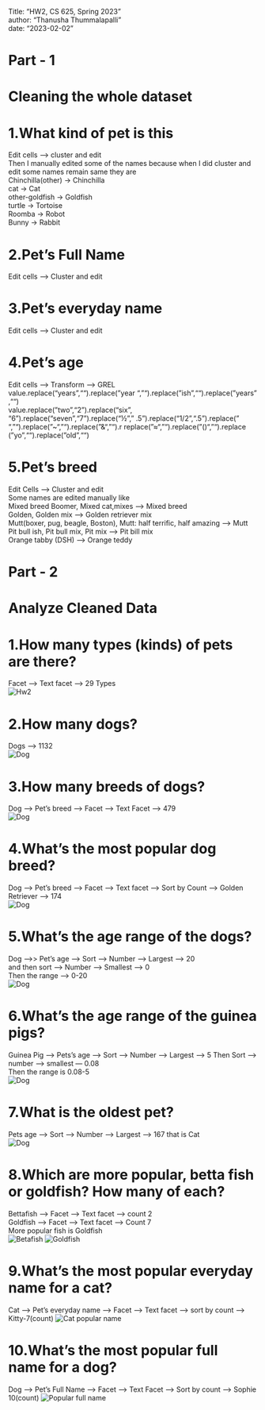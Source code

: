 
Title: “HW2, CS 625, Spring 2023”  
author: “Thanusha Thummalapalli”  
date: “2023-02-02”

# Part - 1

# Cleaning the whole dataset

# 1.What kind of pet is this

Edit cells —\> cluster and edit  
Then I manually edited some of the names because when I did cluster and
edit some names remain same they are  
Chinchilla(other) -\> Chinchilla  
cat -\> Cat  
other-goldfish -\> Goldfish  
turtle -\> Tortoise  
Roomba -\> Robot  
Bunny -\> Rabbit  

# 2.Pet’s Full Name

Edit cells —\> Cluster and edit

# 3.Pet’s everyday name

Edit cells —\> Cluster and edit

# 4.Pet’s age

Edit cells —\> Transform —\> GREL  
value.replace(“years”,““).replace(”year
“,”“).replace(”ish”,““).replace(”years” ,““)  
value.replace(”two”,“2”).replace(“six”,
“6”).replace(“seven”,“7”).replace(“½”,”
.5”).replace(“1/2”,“.5”).replace(”
“,”“).replace(”\~“,”“).replace(”&“,”“).r
replace(”≈“,”“).replace(”()“,”“).replace (”yo”,““).replace(”old”,““)

# 5.Pet’s breed

Edit Cells —\> Cluster and edit  
Some names are edited manually like  
Mixed breed Boomer, Mixed cat,mixes —\> Mixed breed  
Golden, Golden mix —\> Golden retriever mix  
Mutt(boxer, pug, beagle, Boston), Mutt: half terrific, half amazing —\>
Mutt  
Pit bull ish, Pit bull mix, Pit mix —\> Pit bill mix  
Orange tabby (DSH) —\> Orange teddy  

# Part - 2

# Analyze Cleaned Data

# 1.How many types (kinds) of pets are there?

Facet —\> Text facet —-\> 29 Types <br>
![Hw2](/Users/DELL/Downloads/1-1.png)

# 2.How many dogs?

Dogs —\> 1132  
![Dog](/Users/DELL/Pictures/Dog.png)

# 3.How many breeds of dogs?

Dog —\> Pet’s breed —\> Facet —\> Text Facet —\> 479  
![Dog](/Users/DELL/Pictures/Dog%20breed.png)

# 4.What’s the most popular dog breed?

Dog —\> Pet’s breed —\> Facet —\> Text facet —\> Sort by Count —\>
Golden Retriever —\> 174  
![Dog](/Users/DELL/Pictures/Dog%20breed.png)

# 5.What’s the age range of the dogs?

Dog —\>\> Pet’s age —\> Sort —\> Number —\> Largest —\> 20  
and then sort —\> Number —\> Smallest —\> 0  
Then the range —\> 0-20  
![Dog](/Users/DELL/Pictures/Age%20of%20Dog.png)

# 6.What’s the age range of the guinea pigs?

Guinea Pig —\> Pets’s age —\> Sort —\> Number —\> Largest —\> 5 Then
Sort —\> number —\> smallest — 0.08  
Then the range is 0.08-5  
![Dog](/Users/DELL/Pictures/Guinea%20Pig.png)

# 7.What is the oldest pet?

Pets age —\> Sort —\> Number —\> Largest —\> 167 that is Cat  
![Dog](/Users/DELL/Pictures/Cat%20Age.png)

# 8.Which are more popular, betta fish or goldfish? How many of each?

Bettafish —\> Facet —\> Text facet —\> count 2  
Goldfish —\> Facet —\> Text facet —\> Count 7  
More popular fish is Goldfish  
![Betafish](/Users/DELL/Pictures/Betafish.png)
![Goldfish](/Users/DELL/Pictures/GoldFIsh.png)

# 9.What’s the most popular everyday name for a cat?

Cat —\> Pet’s everyday name —\> Facet —\> Text facet —\> sort by count
—\> Kitty-7(count) ![Cat popular
name](/Users/DELL/Pictures/popular%20evryday%20name%20of%20cat.png)

# 10.What’s the most popular full name for a dog?

Dog —\> Pet’s Full Name —\> Facet —\> Text Facet —\> Sort by count —\>
Sophie 10(count) ![Popular full
name](/Users/DELL/Pictures/Popular%20full%20name.png)

